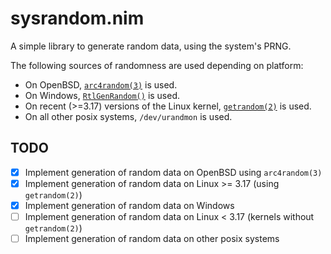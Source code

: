 # sysrandom.nim

A simple library to generate random data, using the system's PRNG.

The following sources of randomness are used depending on platform:
- On OpenBSD, [`arc4random(3)`](http://man.openbsd.org/arc4random.3>) is used.
- On Windows, [`RtlGenRandom()`](https://msdn.microsoft.com/en-us/library/windows/desktop/aa387694%28v=vs.85%29.aspx?f=255&MSPPError=-2147217396) is used.
- On recent (>=3.17) versions of the Linux kernel, [`getrandom(2)`](http://man7.org/linux/man-pages/man2/getrandom.2.html) is used.
- On all other posix systems, `/dev/urandmon` is used.

## TODO

- [X] Implement generation of random data on OpenBSD using `arc4random(3)`
- [X] Implement generation of random data on Linux >= 3.17 (using `getrandom(2)`)
- [X] Implement generation of random data on Windows
- [ ] Implement generation of random data on Linux < 3.17 (kernels without `getrandom(2)`)
- [ ] Implement generation of random data on other posix systems

